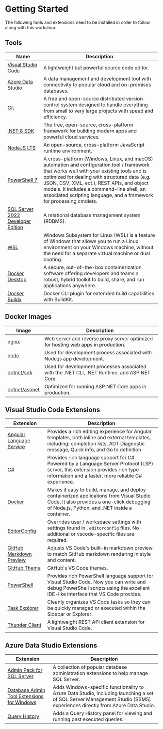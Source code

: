 # Getting Started

The following tools and extensions need to be installed in order to follow along with this workshop.

## Tools

Name | Description
-----|------------
[Visual Studio Code](https://code.visualstudio.com) | A lightweight but powerful source code editor.
[Azure Data Studio](https://github.com/microsoft/azuredatastudio) | A data management and development tool with connectivity to popular cloud and on-premises databases.
[Git](https://git-scm.com) | A free and open-source distributed version control system designed to handle everything from small to very large projects with speed and efficiency.
[.NET 8 SDK](https://dotnet.microsoft.com/en-us/download) | The free, open-source, cross-platform framework for building modern apps and powerful cloud services.
[NodeJS LTS](https://node-js.org) | An open-source, cross-platform JavaScript runtime environment.
[PowerShell 7](https://github.com/PowerShell/PowerShell) | A cross-platform (Windows, Linux, and macOS) automation and configuration tool / framework that works well with your existing tools and is optimized for dealing with structured data (e.g. JSON, CSV, XML, ect.), REST APIs, and object models. It includes a command-line shell, an associated scripting language, and a framework for processing cmdlets.
[SQL Server 2022 Developer Edition](https://www.microsoft.com/en-us/sql-server/sql-server-downloads) | A relational database management system (RDBMS).
[WSL](https://learn.microsoft.com/en-us/windows/wsl/install) | Windows Subsystem for Linux (WSL) is a feature of Windows that allows you to run a Linux environment on your Windows machine, without the need for a separate virtual machine or dual booting.
[Docker Desktop](https://www.docker.com/products/docker-desktop/) | A secure, out-of-the-box containerization software offering developers and teams a robust, hybrid toolkit to build, share, and run applications anywhere.
[Docker Buildx](https://github.com/docker/buildx) | Docker CLI plugin for extended build capabilities with BuildKit.

## Docker Images

Image | Description
------|------------
[nginx](https://hub.docker.com/_/nginx) | Web server and reverse proxy server optimized for hosting web apps in production.
[node](https://hub.docker.com/_/node) | Used for development process associated with Node.js app development.
[dotnet/sdk](https://mcr.microsoft.com/en-us/product/dotnet/sdk/about) | Used for development processes associated with the .NET CLI, .NET Runtime, and ASP.NET Core.
[dotnet/aspnet](https://mcr.microsoft.com/en-us/product/dotnet/aspnet/about) | Optimized for running ASP.NET Core apps in production.

## Visual Studio Code Extensions

Extension | Description
----------|------------
[Angular Language Service](https://marketplace.visualstudio.com/items?itemName=Angular.ng-template) | Provides a rich editing experience for Angular templates, both inline and external templates, including: completion lists, AOT Diagnostic message, Quick info, and Go to definition.
[C#](https://marketplace.visualstudio.com/items?itemName=ms-dotnettools.csharp) | Provides rich language support for C#. Powered by a Language Server Protocol (LSP) server, this extension provides rich type information and a faster, more reliable C# experience.
[Docker](https://marketplace.visualstudio.com/items?itemName=ms-azuretools.vscode-docker) | Makes it easy to build, manage, and deploy containerized applications from Visual Studio Code. It also provides a one-click debugging of Node.js, Python, and .NET inside a container.
[EditorConfig](https://marketplace.visualstudio.com/items?itemName=EditorConfig.EditorConfig) | Overrides user / workspace settings with settings found in `.editorconfig` files. No additional or vscode-specific files are required.
[GitHub Markdown Preview](https://marketplace.visualstudio.com/items?itemName=bierner.github-markdown-preview) | Adjusts VS Code's built-in markdown preview to match GitHub markdown rendering in style and content.
[GitHub Theme](https://marketplace.visualstudio.com/items?itemName=GitHub.github-vscode-theme) | GitHub's VS Code themes.
[PowerShell](https://marketplace.visualstudio.com/items?itemName=ms-vscode.PowerShell) | Provides rich PowerShell language support for Visual Studio Code. Now you can write and debug PowerShell scripts using the excellent IDE-like interface that VS Code provides.
[Task Explorer](https://marketplace.visualstudio.com/items?itemName=spmeesseman.vscode-taskexplorer) | Cleanly organizes VS Code tasks so they can be quickly managed or executed within the Sidebar or Explorer.
[Thunder Client](https://marketplace.visualstudio.com/items?itemName=rangav.vscode-thunder-client) | A lightweight REST API client extension for Visual Studio Code.

## Azure Data Studio Extensions

Extension | Description
----------|------------
[Admin Pack for SQL Server](https://github.com/microsoft/azuredatastudio/wiki/List-of-Extensions#first-party-extensions) | A collection of popular database administration extensions to help manage SQL Server.
[Database Admin Tool Extensions for Windows](https://github.com/microsoft/azuredatastudio/wiki/List-of-Extensions#first-party-extensions) | Adds Windows-specific functionality to Azure Data Studio, including launching a set of SQL Server Management Studio (SSMS) experiences directly from Azure Data Studio.
[Query History](https://github.com/microsoft/azuredatastudio/wiki/List-of-Extensions#first-party-extensions) | Adds a Query History panel for viewing and running past executed queries.